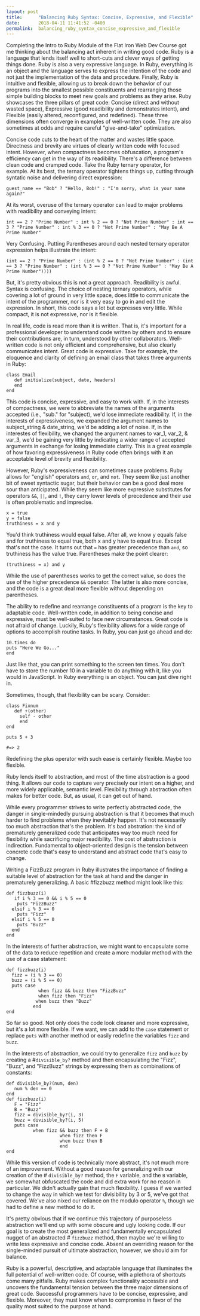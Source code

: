 ```yaml
---
layout: post
title:      "Balancing Ruby Syntax: Concise, Expressive, and Flexible"
date:       2018-04-11 11:41:52 -0400
permalink:  balancing_ruby_syntax_concise_expressive_and_flexible
---
```



Completing the Intro to Ruby Module of the Flat Iron Web Dev Course got me thinking about the balancing act inherent in writing good code. Ruby is a language that lends itself well to short-cuts and clever ways of getting things done. Ruby is also a very expressive language. In Ruby, everything is an object and the language serves to express the intention of the code and not just the implementation of the data and procedure. Finally, Ruby is intuitive and flexible, allowing us to break down the behavior of our programs into the smallest possible constituents and rearranging those simple building blocks to meet new goals and problems as they arise. Ruby showcases the three pillars of great code: Concise (direct and without wasted space), Expressive (good readibility and demonstrates intent), and Flexible (easily altered, reconfigured, and redefined). These three dimensions often converge in examples of well-written code. They are also sometimes at odds and require careful "give-and-take" optimization. 

Concise code cuts to the heart of the matter and wastes little space. Directness and brevity are virtues of clearly written code with focused intent. However, when compactness becomes obfuscation, a program's efficiency can get in the way of its readibility. There's a difference between clean code and cramped code. Take the Ruby ternary operator, for example. At its best, the ternary operator tightens things up, cutting through syntatic noise and delivering direct expression:
```
guest_name == "Bob" ? "Hello, Bob!" : "I'm sorry, what is your name again?"
```

At its worst, overuse of the ternary operator can lead to major problems with readibility and conveying intent:
```
int == 2 ? "Prime Number" : int % 2 == 0 ? "Not Prime Number" : int == 3 ? "Prime Number" : int % 3 == 0 ? "Not Prime Number" : "May Be A Prime Number"
```

Very Confusing. Putting Parentheses around each nested ternary operator expression helps illustrate the intent:
```
(int == 2 ? "Prime Number" : (int % 2 == 0 ? "Not Prime Number" : (int == 3 ? "Prime Number" : (int % 3 == 0 ? "Not Prime Number" : "May Be A Prime Number"))))
```
But, it's pretty obvious this is not a great approach. Readibility is awful. Syntax is confusing. The choice of nesting ternary operators, while covering a lot of ground in very little space, does little to communicate the intent of the programmer, nor is it very easy to go in and edit the expression. In short, this code says a lot but expresses very little. While compact, it is not expressive, nor is it flexible. 

In real life, code is read more than it is written. That is, it's important for a professional developer to understand code written by others and to ensure their contributions are, in turn, understood by other collaborators. Well-written code is not only efficient and comprehensive, but also clearly communicates intent. Great code is expressive. Take for example, the eloquence and clarity of defining an email class that takes three arguments in Ruby:
```
class Email
   def initialize(subject, date, headers)
   end
end
```
This code is concise, expressive, and easy to work with. If, in the interests of compactness, we were to abbreviate the names of the arguments accepted (i.e., "sub." for "subject), we'd lose immediate readibility. If, in the interests of expressiveness, we expanded the argument names to subject_string & date_string, we'd be adding a lot of noise. If, in the interestes of flexibility, we changed the argument names to var_1, var_2, & var_3, we'd be gaining very little by indicating a wider range of accepted arguments in exchange for losing immediate clarity.  This is a great example of how favoring expressiveness in Ruby code often brings with it an acceptable level of brevity and flexibility. 

However, Ruby's expressiveness can sometimes cause problems. Ruby allows for "english" operators `and`, `or`, and `not`. They seem like just another bit of sweet syntactic sugar, but their behavior can be a good deal more sour than anticipated. While they seem like more expressive substitutes for operators `&&`, `||`, and `!`, they carry lower levels of precedence and their use is often problematic and imprecise. 
```
x = true
y = false
truthiness = x and y
```
You'd think truthiness would equal false. After all, we know y equals false and for truthiness to equal true, both x and y have to equal true. 
Except that's not the case. It turns out that `=` has greater precedence than `and`, so truthiness has the value true. Parentheses make the point clearer:
```
(truthiness = x) and y
```
While the use of parentheses works to get the correct value, so does the use of the higher precedence `&&` operator. The latter is also more concise, and the code is a great deal more flexible without depending on parentheses. 

The ability to redefine and rearrange constituents of a program is the key to adaptable code. Well-written code, in addition to being concise and expressive, must be well-suited to face new circumstances. Great code is not afraid of change. Luckily, Ruby's flexibility allows for a wide range of options to accomplish routine tasks. In Ruby, you can just go ahead and do:
```
10.times do
puts "Here We Go..."
end
```
Just like that, you can print something to the screen ten times. You don't have to store the number 10 in a variable to do anything with it, like you would in JavaScript. In Ruby everything is an object. You can just dive right in. 

Sometimes, though, that flexibility can be scary. Consider:
```
class Fixnum
   def +(other)
	 self - other
	 end
end

puts 5 + 3

#=> 2
```
Redefining the plus operator with such ease is certainly flexible. Maybe too flexible. 

Ruby lends itself to abstraction, and most of the time abstraction is a good thing. It allows our code to capture very precisely our intent on a higher, and more widely applicable, semantic level. Flexibility through abstraction often makes for better code. But, as usual, it can get out of hand. 

While every programmer strives to write perfectly abstracted code, the danger in single-mindedly pursuing abstraction is  that it becomes that much harder to find problems when they inevitably happen. It's not necessarily too much abstraction that's the problem. It's bad abstration: the kind of prematurely generalized code that anticipates way too much need for flexibility while sacrificing major readibility. The cost of abstraction is indirection. Fundamental to object-oriented design is the tension between concrete code that's easy to understand and abstract code that's easy to change.

Writing a FizzBuzz program in Ruby illustrates the importance of finding a suitable level of abstraction for the task at hand and the danger in prematurely generalizing. A basic #fizzbuzz method might look like this:
```
def fizzbuzz(i)
   if i % 3 == 0 && i % 5 == 0
    puts "FizzBuzz"
  elsif i % 3 == 0 
    puts "Fizz"
  elsif i % 5 == 0 
    puts "Buzz"
  end
end
```
In the interests of further abstraction, we might want to encapsulate some of the data to reduce repetition and create a more modular method with the use of a case statement:
```
def fizzbuzz(i)
  fizz = (i % 3 == 0)
  buzz = (i % 5 == 0)
  puts case
            when fizz && buzz then "FizzBuzz"
            when fizz then "Fizz"
           when buzz then "Buzz"
          end
end
```
So far so good. Not only does the code look cleaner and more expressive, but it's a lot more flexible. If we want, we can add to the `case` statement or replace `puts` with another method or easily redefine the variables `fizz` and `buzz`. 

In the interests of abstraction, we could try to generalize `fizz` and `buzz` by creating a #`divisible_by?` method and then encapsulating the "Fizz", "Buzz", and "FizzBuzz" strings by expressing them as combinations of constants:
```
def divisible_by?(num, den)
   num % den == 0
end
def fizzbuzz(i)
   F = "Fizz"
   B = "Buzz"
   fizz = divisible_by?(i, 3)
   buzz = divisible_by?(i, 5)
   puts case
          when fizz && buzz then F + B
					when fizz then F
					when buzz then B
					end
end
```
While this version of code is technically more abstract, it's not much more of an improvement. Without a good reason for generalizing with our creation of the # `divisible_by?` method, the `F` variable, and the `B` variable, we somewhat obfuscated the code and did extra work for no reason in particular. We didn't actually gain that much flexibility. I guess if we wanted to change the way in which we test for divisibility by 3 or 5, we've got that covered. We've also nixed our reliance on the modulo operator `%`, though we had to define a new method to do it. 

It's pretty obvious that if we continue this trajectory of purposeless abstraction we'll end up with some obscure and ugly looking code. If our goal is to create the most generalized and fundamentally encapsulated nugget of an abstracted # `fizzbuzz` method, then maybe we're willing to write less expressive and concise code. Absent an overriding reason for the single-minded pursuit of ultimate abstraction, however, we should aim for balance. 

Ruby is a powerful, descriptive, and adaptable language that illuminates the full potential of well-written code. Of course, with a plethora of shortcuts come many pitfalls. Ruby makes complex functionality accessible and uncovers the fundamental tension between the three major dimensions of great code. Successful programmers have to be concise, expressive, and flexible. Moreover, they must know when to compromise in favor of the quality most suited to the purpose at hand.




